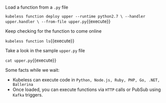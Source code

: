 Load a function from a `.py` file

`kubeless function deploy upper --runtime python2.7 \
                              --handler upper.handler \
                              --from-file upper.py`{{execute}}

Keep checking for the function to come online

`kubeless function ls`{{execute}}

Take a look in the sample `upper.py` file

`cat upper.py`{{execute}}

Some facts while we wait: 

- Kubeless can execute code in `Python, Node.js, Ruby, PHP, Go, .NET, Ballerina`
- Once loaded, you can execute functions via `HTTP` calls or PubSub using `Kafka` triggers.